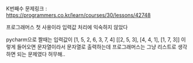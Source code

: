 K번째수 
문제링크 :
https://programmers.co.kr/learn/courses/30/lessons/42748

프로그래머스 첫 사용이라 입력값 처리에 익숙하지 않았다

pycharm으로 짤때는 입력값이 
[1, 5, 2, 6, 3, 7, 4]
[[2, 5, 3], [4, 4, 1], [1, 7, 3]]
이렇게 들어오면 문자열이라서 문자열로 출력하는데 프로그래머스는 그냥 리스트로 생각하면 되는 문제였다
허무해..
